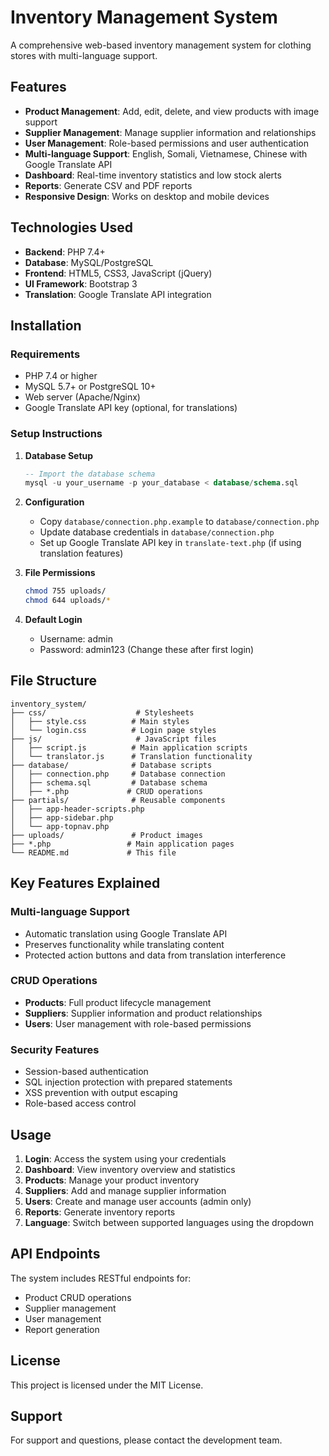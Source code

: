# Inventory Management System

A comprehensive web-based inventory management system for clothing stores with multi-language support.

## Features

- **Product Management**: Add, edit, delete, and view products with image support
- **Supplier Management**: Manage supplier information and relationships
- **User Management**: Role-based permissions and user authentication
- **Multi-language Support**: English, Somali, Vietnamese, Chinese with Google Translate API
- **Dashboard**: Real-time inventory statistics and low stock alerts
- **Reports**: Generate CSV and PDF reports
- **Responsive Design**: Works on desktop and mobile devices

## Technologies Used

- **Backend**: PHP 7.4+
- **Database**: MySQL/PostgreSQL
- **Frontend**: HTML5, CSS3, JavaScript (jQuery)
- **UI Framework**: Bootstrap 3
- **Translation**: Google Translate API integration

## Installation

### Requirements
- PHP 7.4 or higher
- MySQL 5.7+ or PostgreSQL 10+
- Web server (Apache/Nginx)
- Google Translate API key (optional, for translations)

### Setup Instructions

1. **Database Setup**
   ```sql
   -- Import the database schema
   mysql -u your_username -p your_database < database/schema.sql
   ```

2. **Configuration**
   - Copy `database/connection.php.example` to `database/connection.php`
   - Update database credentials in `database/connection.php`
   - Set up Google Translate API key in `translate-text.php` (if using translation features)

3. **File Permissions**
   ```bash
   chmod 755 uploads/
   chmod 644 uploads/*
   ```

4. **Default Login**
   - Username: admin
   - Password: admin123
   (Change these after first login)

## File Structure

```
inventory_system/
├── css/                    # Stylesheets
│   ├── style.css          # Main styles
│   └── login.css          # Login page styles
├── js/                     # JavaScript files
│   ├── script.js          # Main application scripts
│   └── translator.js      # Translation functionality
├── database/              # Database scripts
│   ├── connection.php     # Database connection
│   ├── schema.sql         # Database schema
│   ├── *.php             # CRUD operations
├── partials/              # Reusable components
│   ├── app-header-scripts.php
│   ├── app-sidebar.php
│   └── app-topnav.php
├── uploads/               # Product images
├── *.php                 # Main application pages
└── README.md             # This file
```

## Key Features Explained

### Multi-language Support
- Automatic translation using Google Translate API
- Preserves functionality while translating content
- Protected action buttons and data from translation interference

### CRUD Operations
- **Products**: Full product lifecycle management
- **Suppliers**: Supplier information and product relationships
- **Users**: User management with role-based permissions

### Security Features
- Session-based authentication
- SQL injection protection with prepared statements
- XSS prevention with output escaping
- Role-based access control

## Usage

1. **Login**: Access the system using your credentials
2. **Dashboard**: View inventory overview and statistics
3. **Products**: Manage your product inventory
4. **Suppliers**: Add and manage supplier information
5. **Users**: Create and manage user accounts (admin only)
6. **Reports**: Generate inventory reports
7. **Language**: Switch between supported languages using the dropdown

## API Endpoints

The system includes RESTful endpoints for:
- Product CRUD operations
- Supplier management
- User management
- Report generation

## License

This project is licensed under the MIT License.

## Support

For support and questions, please contact the development team.
